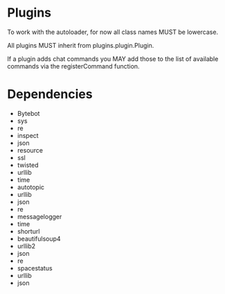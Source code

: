 # Plugins
To work with the autoloader, for now all class names MUST be lowercase.

All plugins MUST inherit from plugins.plugin.Plugin.

If a plugin adds chat commands you MAY add those to the list of available
commands via the registerCommand function.

# Dependencies

* Bytebot
 * sys
 * re
 * inspect
 * json
 * resource
 * ssl
 * twisted
 * urllib
 * time
* autotopic
 * urllib
 * json
 * re
* messagelogger
 * time
* shorturl
 * beautifulsoup4
 * urllib2
 * json
 * re
* spacestatus
 * urllib
 * json
